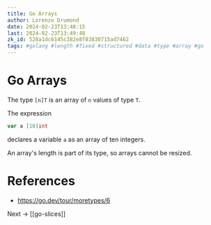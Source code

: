 ```yaml
---
title: Go Arrays
author: Lorenzo Drumond
date: 2024-02-23T13:48:15
last: 2024-02-23T13:49:48
zk_id: 528a1dc6145c382e8f83830715ad7462
tags: #golang #length #fixed #structured #data #type #array #go
---
```



# Go Arrays
The type `[n]T` is an array of `n` values of type `T`.

The expression

```go
var a [10]int
```

declares a variable `a` as an array of ten integers.

An array's length is part of its type, so arrays cannot be resized.

# References
- https://go.dev/tour/moretypes/6

Next -> [[go-slices]]
